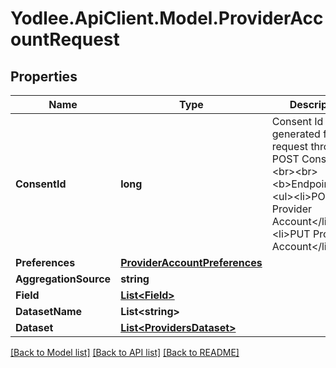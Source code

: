 # Yodlee.ApiClient.Model.ProviderAccountRequest

## Properties

Name | Type | Description | Notes
------------ | ------------- | ------------- | -------------
**ConsentId** | **long** | Consent Id generated for the request through POST Consent.&lt;br&gt;&lt;br&gt;&lt;b&gt;Endpoints&lt;/b&gt;:&lt;ul&gt;&lt;li&gt;POST Provider Account&lt;/li&gt;&lt;li&gt;PUT Provider Account&lt;/li&gt;&lt;/ul&gt; | [optional] 
**Preferences** | [**ProviderAccountPreferences**](ProviderAccountPreferences.md) |  | [optional] 
**AggregationSource** | **string** |  | [optional] 
**Field** | [**List&lt;Field&gt;**](Field.md) |  | 
**DatasetName** | **List&lt;string&gt;** |  | [optional] 
**Dataset** | [**List&lt;ProvidersDataset&gt;**](ProvidersDataset.md) |  | [optional] 

[[Back to Model list]](../README.md#documentation-for-models) [[Back to API list]](../README.md#documentation-for-api-endpoints) [[Back to README]](../README.md)

